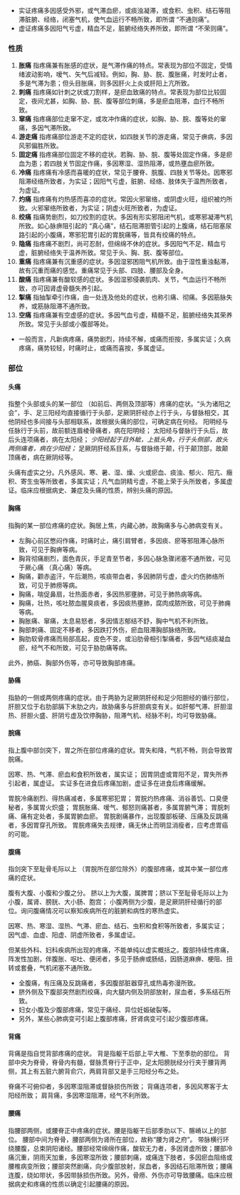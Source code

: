 - 实证疼痛多因感受外邪，或气滞血瘀，或痰浊凝滞，或食积、虫积、结石等阻滞脏腑、经络，闭塞气机，使气血运行不畅所致，即所谓 “不通则痛”。
- 虚证疼痛多因阳气亏虚，精血不足，脏腑经络失养所致，即所谓 “不荣则痛”。

### 性质

1. **胀痛** 指疼痛兼有胀感的症状，是气滞作痛的特点。常表现为部位不固定，受情绪波动影响，嗳气、矢气后减轻。例如，胸、胁、脘、腹胀痛，时发时止者，多是气滞为患；但头目胀痛，则多因肝火上炎或肝阳上亢所致。
2. **刺痛** 指疼痛如针刺之状或刀割样，是瘀血致痛的特点。常表现为部位比较固定，夜间尤甚，如胸、胁、脘、腹等部位刺痛，多是瘀血阻滞，血行不畅所致。
3. **窜痛** 指疼痛部位走窜不定，或攻冲作痛的症状，如胸、胁、脘、腹等处的窜痛，多因气滞所致。
4. **游走痛** 指疼痛部位游走不定的症状，如四肢关节的游走痛，常见于痹病，多因风邪偏胜所致。
5. **固定痛** 指疼痛部位固定不移的症状。若胸、胁、脘、腹等处固定作痛，多是瘀血为患；若四肢关节固定作痛，多因寒湿、湿热阻滞，或热壅血瘀所致。
6. **冷痛** 指疼痛有冷感而喜暖的症状，常见于腰脊、脘腹、四肢关节等处。因寒邪阻滞经络所致者，为实证；因阳气亏虚，脏腑、经络、肢体失于温煦所致者，为虚证。
7. **灼痛** 指疼痛有灼热感而喜凉的症状。常因火邪窜络，或阴虚火旺，组织被灼所致。火邪窜络所致者，为实证；阴虚火旺所致者，为虚证。
8. **绞痛** 指痛势剧烈，如刀绞割的症状。多因有形实邪阻闭气机，或寒邪凝滞气机所致。如心脉痹阻引起的 “真心痛”，结石阻滞胆管引起的上腹痛，结石阻塞尿路引起的小腹痛，寒邪犯胃引起的胃脘痛等，皆具有绞痛的特点。
9. **隐痛** 指疼痛不剧烈，尚可忍耐，但绵绵不休的症状。多因阳气不足、精血亏虚，脏腑经络失于温养所致。常见于头、胸、脘、腹等部位。
10. **重痛** 指疼痛兼有沉重感的症状。多因湿邪困阻气机所致。由于湿性重浊黏滞，故有沉重而痛的感觉。重痛常见于头部、四肢、腰部及全身。
11. **酸痛** 指疼痛兼有酸软感的症状。多因湿邪侵袭肌肉、关节，气血运行不畅所致，亦可因肾虚骨髓失养引起。
12. **掣痛** 指抽掣牵引作痛，由一处连及他处的症状，也称引痛、彻痛。多因筋脉失养，或筋脉阻滞不通所致。
13. **空痛** 指疼痛兼有空虚感的症状。多因气血亏虚，精髓不足，脏腑经络失其荣养所致。常见于头部或小腹部等处。 
- 一般而言，凡新病疼痛，痛势剧烈，持续不解，或痛而拒按，多属实证；久病疼痛，痛势较轻，时痛时止，或痛而喜按，多属虚证。


### 部位
#### 头痛 
指整个头部或头的某一部位 （如前后、两侧及顶部等）疼痛的症状。“头为诸阳之会”，手、足三阳经均直接循行于头部，足厥阴肝经亦上行于头，与督脉相交，其他阴经也多间接与头部相联系，故根据头痛的部位，可确定病在何经。
阳明经与任脉行于头前，故前额连眉棱骨痛者，病在阳明经；
太阳经与督脉行于头后，故后头连项痛者，病在太阳经；
_少阳经起于目外眦，上抵头角，行于头侧部，故头两侧痛者，病在少阳经；_
足厥阴肝经系目系，与督脉络于颠，行于颠顶部，故颠顶痛者，病在厥阴经等。

头痛有虚实之分。凡外感风、寒、暑、湿、燥、火或瘀血、痰浊、郁火、阳亢、癥积、寄生虫等所致者，多属实证；凡气血阴精亏虚，不能上荣于头所致者，多属虚证。临床应根据病史、兼症及头痛的性质，辨别头痛的原因。


#### 胸痛 
指胸的某一部位疼痛的症状。胸居上焦，内藏心肺，故胸痛多与心肺病变有关。

- 左胸心前区憋闷作痛，时痛时止，痛引肩臂者，多因痰、瘀等邪阻滞心脉所致，可见于胸痹等病。
- 胸背彻痛剧烈，面色青灰，手足青至节者，多因心脉急骤闭塞不通所致，可见于厥心痛 （真心痛）等病。
- 胸痛，颧赤盗汗，午后潮热，咳痰带血者，多因肺阴亏虚，虚火灼伤肺络所致，可见于肺痨等病。
- 胸痛，喘促鼻扇，壮热面赤者，多因热邪壅肺，可见于肺热病等病。
- 胸痛，壮热，咳吐脓血腥臭痰者，多因痰热壅肺，腐肉成脓所致，可见于肺痈等病。
- 胸胀痛、窜痛，太息易怒者，多因情志郁结不舒，胸中气机不利所致。
- 胸部刺痛、固定不移者，多因跌打外伤，瘀血阻滞胸部脉络所致。
- 胸肋软骨疼痛而局部高起，皮色不变，或沿肋骨相引掣痛者，多因气结痰凝血瘀，经气不和所致，可见于胁肋痛等病。

此外，肺癌、胸部外伤等，亦可导致胸部疼痛。


#### 胁痛 
指胁的一侧或两侧疼痛的症状。由于两胁为足厥阴肝经和足少阳胆经的循行部位，肝胆又位于右肋部膈下末肋之内，故胁痛多与肝胆病变有关。如肝郁气滞、肝胆湿热、肝胆火盛、肝阴亏虚及饮停胸胁，阻滞气机、经脉不利，均可导致胁痛。

#### 脘痛 
指上腹中部剑突下，胃之所在部位疼痛的症状。胃失和降，气机不畅，则会导致胃脘痛。

因寒、热、气滞、瘀血和食积所致者，属实证；
因胃阴虚或胃阳不足，胃失所养引起者，属虚证。
实证多在进食后疼痛加剧，虚证多在进食后疼痛缓解。

胃脘冷痛剧烈、得热痛减者，多属寒邪犯胃；
胃脘灼热疼痛、消谷善饥、口臭便秘者，多属胃火炽盛；
胃脘胀痛、嗳气、郁怒则痛甚者，多属胃腑气滞；
胃脘刺痛、痛有定处者，多属胃腑血瘀。
胃脘剧痛暴作，出现腹部板硬、压痛及反跳痛者，多因胃穿孔所致。
胃脘疼痛失去规律，痛无休止而明显消瘦者，应考虑胃癌的可能。

#### 腹痛 
指剑突下至耻骨毛际以上 （胃脘所在部位除外）的腹部疼痛，或其中某一部位疼痛的症状。

腹有大腹、小腹和少腹之分。
脐以上为大腹，属脾胃；脐以下至耻骨毛际以上为小腹，属肾、膀胱、大小肠、胞宫；
小腹两侧为少腹，是足厥阴肝经循行的部位。询问腹痛情况可以察知疾病所在的脏腑和病性的寒热虚实。

因寒、热、寒湿、湿热、气滞、瘀血、结石、虫积和食积等所致者，多属实证；
因气虚、血虚、阳虚、阴虚所致者，多属虚证。

但某些外科、妇科疾病所出现的疼痛，不能单纯以虚实概括之。腹部持续性疼痛，阵发性加剧，伴腹胀、呕吐、便闭者，多见于肠痹或肠结，因肠道麻痹、梗阻、扭转或套叠，气机闭塞不通所致。

- 全腹痛，有压痛及反跳痛者，多因腹部脏器穿孔或热毒弥漫所致。
- 脐外侧及下腹部突然剧烈绞痛，向大腿内侧及阴部放射，尿血者，多系结石所致。
- 妇女小腹及少腹部疼痛，常见于痛经、异位妊娠破裂等。
- 另外，某些心肺病变可引起上腹部疼痛，肝肾病变可引起少腹部疼痛。
  

#### 背痛 
背痛是指自觉背部疼痛的症状。
背是指躯干后部上平大椎、下至季肋的部位。
背部中央为脊骨，脊骨内有髓，督脉贯脊行于正中，足太阳膀胱经分行夹于腰背两侧，其上有五脏六腑背俞穴，两肩背部又是手三阳经分布之处。

脊痛不可俯仰者，多因寒湿阻滞或督脉损伤所致；
背痛连项者，多因风寒客于太阳经所致；
肩背痛，多因寒湿阻滞，经气不利所致。


#### 腰痛 
指腰部两侧，或腰脊正中疼痛的症状。腰是指躯干后部季肋以下、髂嵴以上的部位。
腰部中间为脊骨，腰部两侧为肾所在部位，故称“腰为肾之府”。
带脉横行环绕腰腹，总束阴阳诸经。腰部经常绵绵作痛，酸软无力者，多因肾虚所致；腰部冷痛沉重，阴雨天加重，多因寒湿所致；腰部刺痛，或痛连下肢者，多因瘀血阻络或腰椎病变所致；腰部突然剧痛，向少腹部放射，尿血者，多因结石阻滞所致；腰痛连腹，绕如带状，多因带脉损伤所致。另外，骨痨、外伤亦可导致腰痛。临床应根据病史和疼痛的性质以确定引起腰痛的原因。